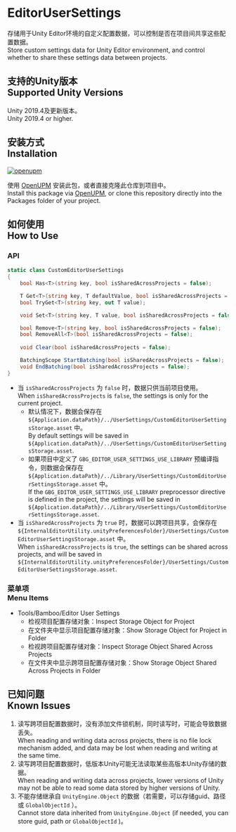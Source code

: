 # EditorUserSettings

存储用于Unity Editor环境的自定义配置数据，可以控制是否在项目间共享这些配置数据。<br/>Store custom settings data for Unity Editor environment, and control whether to share these settings data between projects.


## 支持的Unity版本<br/>Supported Unity Versions

Unity 2019.4及更新版本。<br/>Unity 2019.4 or higher.


## 安装方式<br/>Installation

[![openupm](https://img.shields.io/npm/v/com.greenbamboogames.editorusersettings?label=openupm&registry_uri=https://package.openupm.com)](https://openupm.com/packages/com.greenbamboogames.editorusersettings/)

使用 [OpenUPM](https://openupm.com/packages/com.greenbamboogames.editorusersettings) 安装此包，或者直接克隆此仓库到项目中。<br/>Install this package via [OpenUPM](https://openupm.com/packages/com.greenbamboogames.editorusersettings), or clone this repository directly into the Packages folder of your project.


## 如何使用<br/>How to Use

### API

```csharp
static class CustomEditorUserSettings
{
    bool Has<T>(string key, bool isSharedAcrossProjects = false);

    T Get<T>(string key, T defaultValue, bool isSharedAcrossProjects = false);
    bool TryGet<T>(string key, out T value);

    void Set<T>(string key, T value, bool isSharedAcrossProjects = false);

    bool Remove<T>(string key, bool isSharedAcrossProjects = false);
    bool RemoveAll<T>(bool isSharedAcrossProjects = false);
  
    void Clear(bool isSharedAcrossProjects = false);

    BatchingScope StartBatching(bool isSharedAcrossProjects = false);
    void EndBatching(bool isSharedAcrossProjects = false);
}
```

- 当 `isSharedAcrossProjects` 为 `false` 时，数据只供当前项目使用。<br/>When `isSharedAcrossProjects` is `false`, the settings is only for the current project.
  - 默认情况下，数据会保存在 `${Application.dataPath}/../UserSettings/CustomEditorUserSettingsStorage.asset` 中。<br/>By default settings will be saved in `${Application.dataPath}/../UserSettings/CustomEditorUserSettingsStorage.asset`.
  - 如果项目中定义了 `GBG_EDITOR_USER_SETTINGS_USE_LIBRARY` 预编译指令，则数据会保存在 `${Application.dataPath}/../Library/UserSettings/CustomEditorUserSettingsStorage.asset` 中。<br/>If the `GBG_EDITOR_USER_SETTINGS_USE_LIBRARY` preprocessor directive is defined in the project, the settings will be saved in `${Application.dataPath}/../Library/UserSettings/CustomEditorUserSettingsStorage.asset`.
- 当 `isSharedAcrossProjects` 为 `true` 时，数据可以跨项目共享，会保存在 `${InternalEditorUtility.unityPreferencesFolder}/UserSettings/CustomEditorUserSettingsStorage.asset` 中。<br/>When `isSharedAcrossProjects` is `true`, the settings can be shared across projects, and will be saved in `${InternalEditorUtility.unityPreferencesFolder}/UserSettings/CustomEditorUserSettingsStorage.asset`.


### 菜单项<br/>Menu Items

- Tools/Bamboo/Editor User Settings
    - 检视项目配置存储对象：Inspect Storage Object for Project
    - 在文件夹中显示项目配置存储对象：Show Storage Object for Project in Folder
    - 检视跨项目配置存储对象：Inspect Storage Object Shared Across Projects
    - 在文件夹中显示跨项目配置存储对象：Show Storage Object Shared Across Projects in Folder


## 已知问题<br/>Known Issues

1. 读写跨项目配置数据时，没有添加文件锁机制，同时读写时，可能会导致数据丢失。<br/>When reading and writing data across projects, there is no file lock mechanism added, and data may be lost when reading and writing at the same time.
2. 读写跨项目配置数据时，低版本Unity可能无法读取某些高版本Unity存储的数据。<br/> When reading and writing data across projects, lower versions of Unity may not be able to read some data stored by higher versions of Unity.
3. 不能存储继承自 `UnityEngine.Object` 的数据（若需要，可以存储guid、路径或 `GlobalObjectId` ）。<br/>Cannot store data inherited from `UnityEngine.Object` (if needed, you can store guid, path or `GlobalObjectId` )。